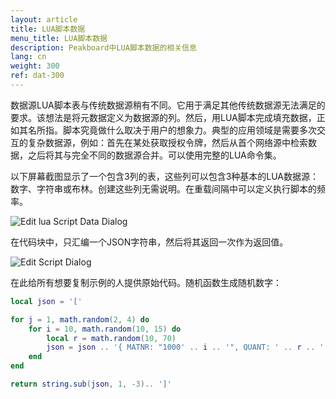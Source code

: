 ```yaml
---
layout: article
title: LUA脚本数据
menu_title: LUA脚本数据
description: Peakboard中LUA脚本数据的相关信息
lang: cn
weight: 300
ref: dat-300
---
```

数据源LUA脚本表与传统数据源稍有不同。它用于满足其他传统数据源无法满足的要求。该想法是将元数据定义为数据源的列。然后，用LUA脚本完成填充数据，正如其名所指。脚本究竟做什么取决于用户的想象力。典型的应用领域是需要多次交互的复杂数据源，例如：首先在某处获取授权令牌，然后从首个网络源中检索数据，之后将其与完全不同的数据源合并。可以使用完整的LUA命令集。

以下屏幕截图显示了一个包含3列的表，这些列可以包含3种基本的LUA数据源：数字、字符串或布林。创建这些列无需说明。在重载间隔中可以定义执行脚本的频率。

![Edit lua Script Data Dialog](/assets/images/data-sources/datasources-lua-script/edit-lua-script-data-dialog.png)

在代码块中，只汇编一个JSON字符串，然后将其返回一次作为返回值。

![Edit Script Dialog](/assets/images/data-sources/datasources-lua-script/edit-script-dialog.png)

在此给所有想要复制示例的人提供原始代码。随机函数生成随机数字：

```lua
local json = '['

for j = 1, math.random(2, 4) do
    for i = 10, math.random(10, 15) do
        local r = math.random(10, 70)
        json = json .. '{ MATNR: "1000' .. i .. '", QUANT: ' .. r .. ', QUNTS: "' .. r .. '" }, '
    end
end

return string.sub(json, 1, -3).. ']'
```
